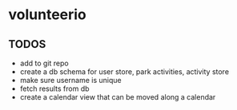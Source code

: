 # volunteerio
## TODOS
- add to git repo
- create a db schema for user store, park activities, activity store
- make sure username is unique
- fetch results from db
- create a calendar view that can be moved along a calendar 